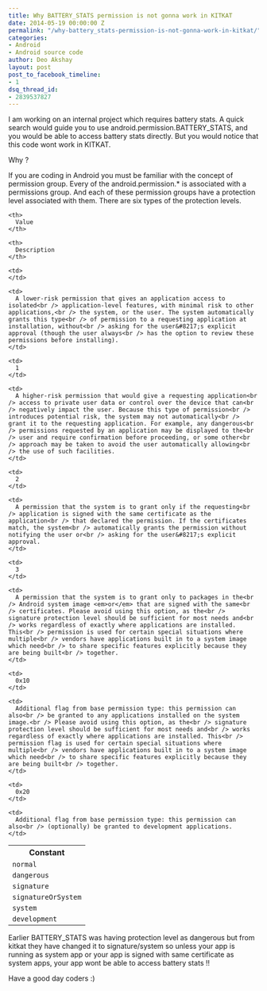 ```yaml
---
title: Why BATTERY_STATS permission is not gonna work in KITKAT
date: 2014-05-19 00:00:00 Z
permalink: "/why-battery_stats-permission-is-not-gonna-work-in-kitkat/"
categories:
- Android
- Android source code
author: Deo Akshay
layout: post
post_to_facebook_timeline:
- 1
dsq_thread_id:
- 2839537827
---
```


I am working on an internal project which requires battery stats. A quick search would guide you to use android.permission.BATTERY_STATS, and you would be able to access battery stats directly. But you would notice that this code wont work in KITKAT. 

Why ?

If you are coding in Android you must be familiar with the concept of permission group. Every of the android.permission.* is associated with a permissions group. And each of these permission groups have a protection level associated with them. There are six types of the protection levels.

<table>
  <colgroup align="left"> </colgroup> <colgroup align="left"> </colgroup> <colgroup align="left"> </colgroup> <tr>
    <th>
      Constant
    </th>
    
    <th>
      Value
    </th>
    
    <th>
      Description
    </th>
  </tr>
  
  <tr>
    <td>
      <code>normal</code>
    </td>
    
    <td>
    </td>
    
    <td>
      A lower-risk permission that gives an application access to isolated<br /> application-level features, with minimal risk to other applications,<br /> the system, or the user. The system automatically grants this type<br /> of permission to a requesting application at installation, without<br /> asking for the user&#8217;s explicit approval (though the user always<br /> has the option to review these permissions before installing).
    </td>
  </tr>
  
  <tr>
    <td>
      <code>dangerous</code>
    </td>
    
    <td>
      1
    </td>
    
    <td>
      A higher-risk permission that would give a requesting application<br /> access to private user data or control over the device that can<br /> negatively impact the user. Because this type of permission<br /> introduces potential risk, the system may not automatically<br /> grant it to the requesting application. For example, any dangerous<br /> permissions requested by an application may be displayed to the<br /> user and require confirmation before proceeding, or some other<br /> approach may be taken to avoid the user automatically allowing<br /> the use of such facilities.
    </td>
  </tr>
  
  <tr>
    <td>
      <code>signature</code>
    </td>
    
    <td>
      2
    </td>
    
    <td>
      A permission that the system is to grant only if the requesting<br /> application is signed with the same certificate as the application<br /> that declared the permission. If the certificates match, the system<br /> automatically grants the permission without notifying the user or<br /> asking for the user&#8217;s explicit approval.
    </td>
  </tr>
  
  <tr>
    <td>
      <code>signatureOrSystem</code>
    </td>
    
    <td>
      3
    </td>
    
    <td>
      A permission that the system is to grant only to packages in the<br /> Android system image <em>or</em> that are signed with the same<br /> certificates. Please avoid using this option, as the<br /> signature protection level should be sufficient for most needs and<br /> works regardless of exactly where applications are installed. This<br /> permission is used for certain special situations where multiple<br /> vendors have applications built in to a system image which need<br /> to share specific features explicitly because they are being built<br /> together.
    </td>
  </tr>
  
  <tr>
    <td>
      <code>system</code>
    </td>
    
    <td>
      0x10
    </td>
    
    <td>
      Additional flag from base permission type: this permission can also<br /> be granted to any applications installed on the system image.<br /> Please avoid using this option, as the<br /> signature protection level should be sufficient for most needs and<br /> works regardless of exactly where applications are installed. This<br /> permission flag is used for certain special situations where multiple<br /> vendors have applications built in to a system image which need<br /> to share specific features explicitly because they are being built<br /> together.
    </td>
  </tr>
  
  <tr>
    <td>
      <code>development</code>
    </td>
    
    <td>
      0x20
    </td>
    
    <td>
      Additional flag from base permission type: this permission can also<br /> (optionally) be granted to development applications.
    </td>
  </tr>
</table>

Earlier BATTERY_STATS was having protection level as dangerous but from kitkat they have changed it to signature/system so unless your app is running as system app or your app is signed with same certificate as system apps, your app wont be able to access battery stats !!

Have a good day coders :)